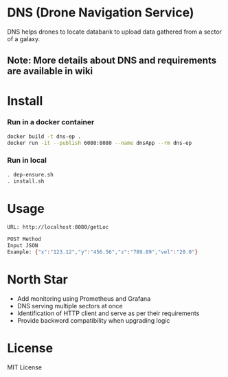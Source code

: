 # DNS (Drone Navigation Service)
DNS helps drones to locate databank to upload data gathered from a sector of a galaxy.

## Note: More details about DNS and requirements are available in wiki

# Install
### Run in a docker container 
```bash
docker build -t dns-ep .
docker run -it --publish 6080:8080 --name dnsApp --rm dns-ep
```
### Run in local
```bash 
. dep-ensure.sh
. install.sh
```

# Usage
```bash
URL: http://localhost:8080/getLoc

POST Method 
Input JSON
Example: {"x":"123.12","y":"456.56","z":"789.89","vel":"20.0"}
```

# North Star 
- Add monitoring using Prometheus and Grafana
- DNS serving multiple sectors at once
- Identification of HTTP client and serve as per their requirements
- Provide backword compatibility when upgrading logic

# License
MIT License




